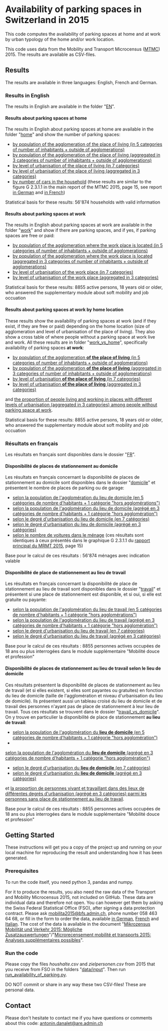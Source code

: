 # Availability of parking spaces in Switzerland in 2015
This code computes the availability of parking spaces at home and at work by urban typology of the home and/or work location. 

This code uses data from the Mobility and Transport Microcensus (<a href="https://www.are.admin.ch/mtmc">MTMC</a>) 2015. The results are available as CSV-files.

## Results
The results are available in three languages: English, French and German.

### Results in English
The results in English are available in the folder "<a href="https://github.com/antonindanalet/availability-of-parking-in-Switzerland-in-2015/tree/master/data/output/tables/EN">EN</a>".

#### Results about parking spaces at home
The results in English about parking spaces at home are available in the folder "<a href="https://github.com/antonindanalet/availability-of-parking-in-Switzerland-in-2015/tree/master/data/output/tables/EN/home">home</a>" and show the number of parking spaces:
- <a href="https://github.com/antonindanalet/availability-of-parking-in-Switzerland-in-2015/blob/master/data/output/tables/EN/home/avail_parking_space_by_agglo_size.csv">by population of the agglomeration of the place of living (in 5 categories of number of inhabitants + outside of agglomerations)</a>
- <a href="https://github.com/antonindanalet/availability-of-parking-in-Switzerland-in-2015/blob/master/data/output/tables/EN/home/avail_parking_space_by_agglo_size_agg.csv">by population of the agglomeration of the place of living (aggregated in 3 categories of number of inhabitants + outside of agglomerations)</a>
- <a href="https://github.com/antonindanalet/availability-of-parking-in-Switzerland-in-2015/blob/master/data/output/tables/EN/home/avail_parking_space_by_household_location.csv">by level of urbanisation of the place of living (in 7 categories)</a>
- <a href="https://github.com/antonindanalet/availability-of-parking-in-Switzerland-in-2015/blob/master/data/output/tables/EN/home/avail_parking_space_by_household_location_agg.csv">by level of urbanisation of the place of living (aggregated in 3 categories)</a>
- <a href="https://github.com/antonindanalet/availability-of-parking-in-Switzerland-in-2015/blob/master/data/output/tables/EN/home/avail_parking_space_by_nb_of_cars.csv">by number of cars in the household</a> (these results are similar to the figure G 2.3.1.1 in the main report of the MTMC 2015, page 15, see report <a href="https://www.are.admin.ch/dam/are/de/dokumente/verkehr/dokumente/mikrozensus/verkehrsverhalten-der-bevolkerung-ergebnisse-des-mikrozensus-mobilitat-und-verkehr-2015.pdf.download.pdf/Mikrozensus_Verkehrsverhalten%20der%20Bev%C3%B6lkerung%202015_de.pdf">in German</a> and <a href="https://www.are.admin.ch/dam/are/fr/dokumente/verkehr/dokumente/mikrozensus/verkehrsverhalten-der-bevolkerung-ergebnisse-des-mikrozensus-mobilitat-und-verkehr-2015.pdf.download.pdf/Mikrozensus_Verkehrsverhalten%20der%20Bev%C3%B6lkerung%202015_fr.pdf">in French</a>)

Statistical basis for these results: 56'874 households with valid information

#### Results about parking spaces at work
The results in English about parking spaces at work are available in the folder "<a href="https://github.com/antonindanalet/availability-of-parking-in-Switzerland-in-2015/tree/master/data/output/tables/EN/work">work</a>" and show if there are parking spaces, and if yes, if parking spaces are free or paid:
- <a href="https://github.com/antonindanalet/availability-of-parking-in-Switzerland-in-2015/blob/master/data/output/tables/EN/work/avail_parking_space_by_agglo_size_work_loc.csv">by population of the agglomeration where the work place is located (in 5 categories of number of inhabitants + outside of agglomerations)</a>
- <a href="https://github.com/antonindanalet/availability-of-parking-in-Switzerland-in-2015/blob/master/data/output/tables/EN/work/avail_parking_space_by_agglo_size_work_loc_agg.csv">by population of the agglomeration where the work place is located (aggregated in 3 categories of number of inhabitants + outside of agglomerations)</a>
- <a href="https://github.com/antonindanalet/availability-of-parking-in-Switzerland-in-2015/blob/master/data/output/tables/EN/work/avail_parking_space_by_work_location.csv">by level of urbanisation of the work place (in 7 categories)</a>
- <a href="https://github.com/antonindanalet/availability-of-parking-in-Switzerland-in-2015/blob/master/data/output/tables/EN/work/avail_parking_space_by_work_location_agg.csv">by level of urbanisation of the work place (aggregated in 3 categories)</a>

Statistical basis for these results: 8855 active persons, 18 years old or older, who answered the supplementary module about soft mobility and job occuation

#### Results about parking spaces at work by home location
These results show the availability of parking spaces at work (and if they exist, if they are free or paid) depending on the home location (size of agglomeration and level of urbanisation of the place of living). They also show a cross table of where people without a parking space at work live and work. All these results are in folder "<a href="https://github.com/antonindanalet/availability-of-parking-in-Switzerland-in-2015/tree/master/data/output/tables/EN/work_vs_home">work_vs_home</a>", specifically availability of parking spaces <b>at work</b>:
- <a href="https://github.com/antonindanalet/availability-of-parking-in-Switzerland-in-2015/blob/master/data/output/tables/EN/work_vs_home/avail_parking_space_at_work_by_agglo_size_home_loc.csv">by population of the agglomeration <b>of the place of living</b> (in 5 categories of number of inhabitants + outside of agglomerations)</a>
- <a href="https://github.com/antonindanalet/availability-of-parking-in-Switzerland-in-2015/blob/master/data/output/tables/EN/work_vs_home/avail_parking_space_at_work_by_agglo_size_home_loc_agg.csv">by population of the agglomeration <b>of the place of living</b> (aggregated in 3 categories of number of inhabitants + outside of agglomerations)</a>
- <a href="https://github.com/antonindanalet/availability-of-parking-in-Switzerland-in-2015/blob/master/data/output/tables/EN/work_vs_home/avail_parking_space_at_work_by_home_location.csv">by level of urbanisation <b>of the place of living</b> (in 7 categories)</a>
- <a href="https://github.com/antonindanalet/availability-of-parking-in-Switzerland-in-2015/blob/master/data/output/tables/EN/work_vs_home/avail_parking_space_at_work_by_home_location_agg.csv">by level of urbanisation <b>of the place of living</b> (aggregated in 3 categories)</a>

and <a href="https://github.com/antonindanalet/availability-of-parking-in-Switzerland-in-2015/blob/master/data/output/tables/EN/work_vs_home/no_parking_space_at_work_by_home_work_location_agg.csv">the proportion of people living and working in places with different levels of urbanisation (aggregated in 3 categories) among people without parking space at work</a>.

Statistical basis for these results: 8855 active persons, 18 years old or older, who answered the supplementary module about soft mobility and job occuation

### Résultats en français
Les résultats en français sont disponibles dans le dossier
"<a href="https://github.com/antonindanalet/availability-of-parking-in-Switzerland-in-2015/tree/master/data/output/tables/FR">FR</a>".

#### Disponibilité de places de stationnement au domicile
Les résultats en français concernant la disponibilité de places de stationnement au domicile sont disponibles dans le
 dossier
 "<a href="https://github.com/antonindanalet/availability-of-parking-in-Switzerland-in-2015/tree/master/data/output/tables/FR/domicile">domicile</a>"
 et présentent le nombre de places de parking ou de garage:
- <a href="https://github.com/antonindanalet/availability-of-parking-in-Switzerland-in-2015/blob/master/data/output/tables/FR/domicile/dispo_place_stationnement_selon_pop_agglo.csv">selon la population de l'agglomération du lieu de domicile (en 5 catégories de nombre d'habitants + 1 catégorie "hors agglomérations")</a>
- <a href="https://github.com/antonindanalet/availability-of-parking-in-Switzerland-in-2015/blob/master/data/output/tables/FR/domicile/dispo_place_stationnement_selon_pop_agglo_agg.csv">selon la population de l'agglomération du lieu de domicile (agrégé en 3 catégories de nombre d'habitants + 1 catégorie "hors agglomération")</a>
- <a href="https://github.com/antonindanalet/availability-of-parking-in-Switzerland-in-2015/blob/master/data/output/tables/FR/domicile/dispo_place_stationnement_selon_typo_spatiale_menage.csv">selon le degré d'urbanisation du lieu de domicile (en 7 catégories)</a>
- <a href="https://github.com/antonindanalet/availability-of-parking-in-Switzerland-in-2015/blob/master/data/output/tables/FR/domicile/dispo_place_stationnement_selon_typo_spatiale_menage_agg.csv">selon le degré d'urbanisation du lieu de domicile (agrégé en 3 catégories)</a>
- <a href="https://github.com/antonindanalet/availability-of-parking-in-Switzerland-in-2015/blob/master/data/output/tables/FR/domicile/dispo_place_stationnement_selon_nb_voiture_dans_menage.csv">selon le nombre de voitures dans le ménage</a> (ces résultats sont identiques à ceux présentés dans le graphique
G 2.3.1.1 du <a href="https://www.are.admin.ch/dam/are/fr/dokumente/verkehr/dokumente/mikrozensus/verkehrsverhalten-der-bevolkerung-ergebnisse-des-mikrozensus-mobilitat-und-verkehr-2015.pdf.download.pdf/Mikrozensus_Verkehrsverhalten%20der%20Bev%C3%B6lkerung%202015_fr.pdf">
rapport principal du MRMT 2015</a>, page 15)

Base pour le calcul de ces résultats : 56'874 ménages avec indication valable

#### Disponibilité de place de stationnement au lieu de travail
Les résultats en français concernant la disponibilité de place de stationnement au lieu de travail sont disponibles
dans le dossier
"<a href="https://github.com/antonindanalet/availability-of-parking-in-Switzerland-in-2015/tree/master/data/output/tables/FR/travail">travail</a>"
et présentent si une place de stationnement est disponible, et si oui, si elle est gratuite ou payante:
- <a href="https://github.com/antonindanalet/availability-of-parking-in-Switzerland-in-2015/blob/master/data/output/tables/FR/travail/dispo_place_stationnement_selon_pop_agglo_travail.csv">selon la population de l'agglomération du lieu de travail (en 5 catégories de nombre d'habitants + 1 catégorie "hors agglomérations")</a>
- <a href="https://github.com/antonindanalet/availability-of-parking-in-Switzerland-in-2015/blob/master/data/output/tables/FR/travail/dispo_place_stationnement_selon_pop_agglo_travail_agg.csv">selon la population de l'agglomération du lieu de travail (agrégé en 3 catégories de nombre d'habitants + 1 catégorie "hors agglomération")</a>
- <a href="https://github.com/antonindanalet/availability-of-parking-in-Switzerland-in-2015/blob/master/data/output/tables/FR/travail/dispo_place_stationnement_selon_typo_spatiale_travail.csv">selon le degré d'urbanisation du lieu de travail (en 7 catégories)</a>
- <a href="https://github.com/antonindanalet/availability-of-parking-in-Switzerland-in-2015/blob/master/data/output/tables/FR/travail/dispo_place_stationnement_selon_typo_spatiale_travail_agg.csv">selon le degré d'urbanisation du lieu de travail (agrégé en 3 catégories)</a>

Base pour le calcul de ces résultats : 8855 personnes actives occupées de 18 ans ou plus interrogées dans le module supplémentaire "Mobilité douce et profession"

#### Disponibilité de places de stationnement au lieu de travail selon le lieu de domicile
Ces résultats présentent la disponibilité de places de stationnement au lieu de travail (et si elles existent, si elles sont payantes ou gratuites) en fonction du lieu de domicile (taille de l'agglomération et niveau d'urbanisation du lieu de domicile). Ils présentent aussi un tableau croisé du lieu de domicile et de travail des personnes n'ayant pas de place de stationnement à leur lieu de travail. Tous ces résultats se trouvent dans le dossier "<a href="https://github.com/antonindanalet/availability-of-parking-in-Switzerland-in-2015/tree/master/data/output/tables/FR/travail_vs_domicile">travail_vs_domicile</a>". On y trouve en particulier la disponibilité de place de stationnement <b>au lieu de travail</b>:
- <a href="https://github.com/antonindanalet/availability-of-parking-in-Switzerland-in-2015/blob/master/data/output/tables/FR/travail_vs_domicile/dispo_place_stationnement_au_travail_selon_pop_agglo_domicile.csv">selon la population de l'agglomération du <b>lieu de domicile</b> (en 5 catégories de nombre d'habitants + 1 catégorie "hors agglomération")</a>
- <a href="https://github.com/antonindanalet/availability-of-parking-in-Switzerland-in-2015/blob/master/data/output/tables/FR/travail_vs_domicile/dispo_place_stationnement_au_travail_selon_pop_agglo_domicile_agg.csv">
selon la population de l'agglomération du <b>lieu de domicile</b> (agrégé en 3 catégories de nombre d'habitants + 1 catégorie "hors agglomération")</a>
- <a href="https://github.com/antonindanalet/availability-of-parking-in-Switzerland-in-2015/blob/master/data/output/tables/FR/travail_vs_domicile/dispo_place_stationnement_au_travail_selon_typo_spatiale_domicile.csv">selon le degré d'urbanisation du <b>lieu de domicile</b> (en 7 catégories)</a>
- <a href="https://github.com/antonindanalet/availability-of-parking-in-Switzerland-in-2015/blob/master/data/output/tables/FR/travail_vs_domicile/dispo_place_stationnement_au_travail_selon_typo_spatiale_domicile_agg.csv">selon le degré d'urbanisation du <b>lieu de domicile</b> (agrégé en 3 catégories)</a>

et <a href="https://github.com/antonindanalet/availability-of-parking-in-Switzerland-in-2015/blob/master/data/output/tables/FR/travail_vs_domicile/pas_de_place_stationnement_au_travail_selon_typo_spatiale_domicile_travail_agg.csv">la proportion de personnes vivant et travaillant dans des lieux de différentes degrés d'urbanisation (agrégé en 3 catégories) parmi les personnes sans place de stationnement au lieu de travail</a>.

Base pour le calcul de ces résultats : 8855 personnes actives occupées de 18 ans ou plus interrogées dans le module supplémentaire "Mobilité douce et profession"


## Getting Started

These instructions will get you a copy of the project up and running on your local machine for reproducing the result and understanding how it has been generated.

### Prerequisites

To run the code itself, you need python 3, pandas and numpy.

For it to produce the results, you also need the raw data of the Transport and Mobility Microcensus 2015, not included on GitHub. These data are individual data and therefore not open. You can however get them by asking the Swiss Federal Statistical Office (FSO), after signing a data protection contract. Please ask mobilita2015@bfs.admin.ch, phone number 058 463 64 68, or fill in the form to order the data, available <a href="https://www.are.admin.ch/are/de/home/verkehr-und-infrastruktur/grundlagen-und-daten/mzmv/datenzugang.html">in German</a>, <a href="https://www.are.admin.ch/are/fr/home/transports-et-infrastructures/bases-et-donnees/mrmt/accesauxdonnees.html">French</a> and <a href="https://www.are.admin.ch/are/it/home/trasporti-e-infrastrutture/basi-e-dati/mcmt/accessoaidati.html">Italian</a>. The cost of the data is available in the document "<a href="https://www.are.admin.ch/are/de/home/medien-und-publikationen/publikationen/grundlagen/mikrozensus-mobilitat-und-verkehr-2015-mogliche-zusatzauswertung.html">Mikrozensus Mobilität und Verkehr 2015: Mögliche Zusatzauswertungen</a>"/"<a href="https://www.are.admin.ch/are/fr/home/media-et-publications/publications/bases/mikrozensus-mobilitat-und-verkehr-2015-mogliche-zusatzauswertung.html">Microrecensement mobilité et transports 2015: Analyses supplémentaires possibles</a>".

### Run the code

Please copy the files <em>houshalte.csv</em> and <em>zielpersonen.csv</em> from 2015 that you receive from FSO in the folders "<a href="https://github.com/antonindanalet/availability-of-parking-in-Switzerland-in-2015/tree/master/data/input">data/input</a>". Then run <a href="https://github.com/antonindanalet/availability-of-parking-in-Switzerland-in-2015/blob/master/src/run_availability_of_parking.py">run_availability_of_parking.py</a>. 

DO NOT commit or share in any way these two CSV-files! These are personal data.

## Contact

Please don't hesitate to contact me if you have questions or comments about this code: antonin.danalet@are.admin.ch
